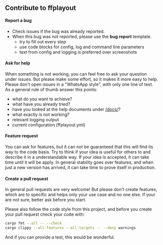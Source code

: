 ## Contribute to ffplayout

#### **Report a bug**

- Check issues if the bug was already reported.
- When this bug was not reported, please use the **bug report** template.
    * try to fill out every step
    * use code blocks for config, log and command line parameters
    * text from config and logging is preferred over screenshots

#### **Ask for help**

When something is not working, you can feel free to ask your question under issues. But please make some effort, so it makes it more easy to help. Please don't open issues in a "WhatsApp style", with only one line of text. As a general rule of thumb answer this points:

- what do you want to achieve?
- what have you already tried?
- have you looked at the help documents under [/docs/](/docs)?
- what exactly is not working?
- relevant logging output
- current configuration (ffplayout.yml)

#### **Feature request**

You can ask for features, but it can not be guaranteed that this will find its way to the code basis. Try to think if your idea is useful for others to and describe it in a understandable way. If your idea is accepted, it can take time until it will be apply. In general stability goes over features, and when just a new version has arrived, it can take time to prove itself in production.

#### **Create a pull request**

In general pull requests are very welcome! But please don't create features, which are to specific and helps only your use case and no one else. If your are not sure, better ask before you start.

Please also follow the code style from this project, and before you create your pull request check your code with:

```BASH
cargo fmt --all -- --check
cargo clippy --all-features --all-targets -- --deny warnings
```

And if you can provide a test, this would be wonderful.
